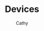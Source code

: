 ---
layout: post
title: Devices
author: Cathy
section: patron-services
categories: [patron-services, cathy]
audience: ''
keywords: ''
goals: ''
actions: ''
---